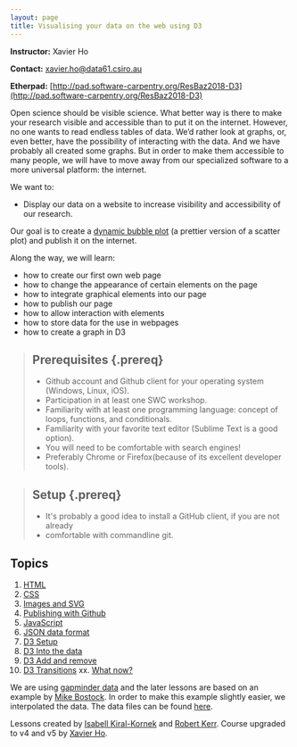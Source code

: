 ```yaml
---
layout: page
title: Visualising your data on the web using D3
---
```


**Instructor:** Xavier Ho

**Contact:** xavier.ho@data61.csiro.au

**Etherpad:** [http://pad.software-carpentry.org/ResBaz2018-D3](http://pad.software-carpentry.org/ResBaz2018-D3)

Open science should be visible science. What better way is there to make your 
research visible and accessible than to put it on the internet. However, no one 
wants to read endless tables of data. We’d rather look at graphs, or, even 
better, have the possibility of interacting with the data. And we have probably 
all created some graphs. But in order to make them  accessible to many people, 
we will have to move away from our specialized software to a more universal 
platform: the internet. 

We want to:

* Display our data on a website to increase visibility and accessibility of our 
  research.

Our goal is to create a [dynamic bubble plot](http://bost.ocks.org/mike/nations/) (a prettier version of a scatter plot) and publish it on the internet.

Along the way, we will learn:

* how to create our first own web page
* how to change the appearance of certain elements on the page
* how to integrate graphical elements into our page
* how to publish our page 
* how to allow interaction with elements
* how to store data for the use in webpages
* how to create a graph in D3

> ## Prerequisites {.prereq}
>
> * Github account and Github client for your operating system (Windows, Linux, iOS).
> * Participation in at least one SWC workshop.
> * Familiarity with at least one programming language: concept of loops, functions, and conditionals.
> * Familiarity with your favorite text editor (Sublime Text is a good option).
> * You will need to be comfortable with search engines! 
> * Preferably Chrome or Firefox(because of its excellent developer tools).

> ## Setup {.prereq}
>
> * It's probably a good idea to install a GitHub client, if you are not already
> * comfortable with commandline git.

## Topics

1.  [HTML](01-html.html)
2.  [CSS](02-css.html)
3.  [Images and SVG](03-images-and-svg.html) 
4. 	[Publishing with Github](04-publishing-with-github.html)
5. 	[JavaScript](05-javascript.html)
6.	[JSON data format](06-json.html)
7.	[D3 Setup](07-d3setup.html)
8.	[D3 Into the data](08-d3enter.html)
9.	[D3 Add and remove](09-d3exit.html)
10. [D3 Transitions](10-d3update.html)
xx. [What now?](xx-d3future.html)

We are using [gapminder data](http://gapminder.org) and the later lessons are 
based on an example by [Mike Bostock](http://bost.ocks.org/mike/nations/). 
In order to make this example slightly easier, we interpolated the data. The 
data files can be found [here](https://github.com/IsaKiko/D3-visualising-data/blob/gh-pages/code/nations.json).

Lessons created by [Isabell Kiral-Kornek](https://github.com/isakiko) and 
[Robert Kerr](https://github.com/robrkerr). Course upgraded to v4 and v5 by 
[Xavier Ho](https://github.com/Spaxe).
